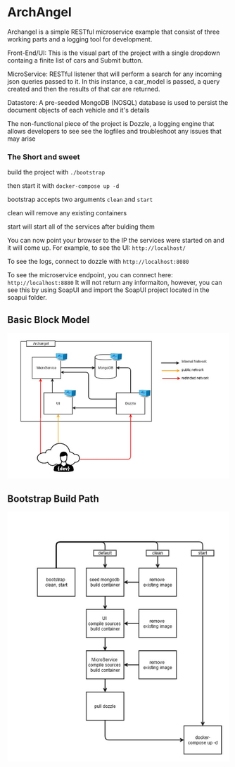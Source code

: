 # ArchAngel

Archangel is a simple RESTful microservice example that consist of three working parts and a logging tool for development. 

Front-End/UI: This is the visual part of the project with a single dropdown containg a finite list of cars and Submit button.

MicroService: RESTful listener that will perform a search for any incoming json queries passed to it. In this instance, a car_model is passed, a query created and then the results of that car are returned. 

Datastore: A pre-seeded MongoDB (NOSQL) database is used to persist the document objects of each vehicle and it's details

The non-functional piece of the project is Dozzle, a logging engine that allows developers to see see the logfiles and troubleshoot any issues that may arise

### The Short and sweet

build the project with `./bootstrap`

then start it with `docker-compose up -d`

bootstrap accepts two arguments `clean` and `start`

clean will remove any existing containers

start will start all of the services after bulding them 


You can now point your browser to the IP the services were started on and it will come up. 
For example, to see the UI: `http://localhost/`

To see the logs, connect to dozzle with `http://localhost:8080`

To see the microservice endpoint, you can connect here: `http://localhost:8880` It will not return any informaiton, however, you can see this by using SoapUI and import the SoapUI project located in the soapui folder. 


## Basic Block Model

![Archangel Block Model](./images/archangel-block-model.jpg)

## Bootstrap Build Path

![Archangel Bootstrap](./images/archangel-bootstrap.jpg)
